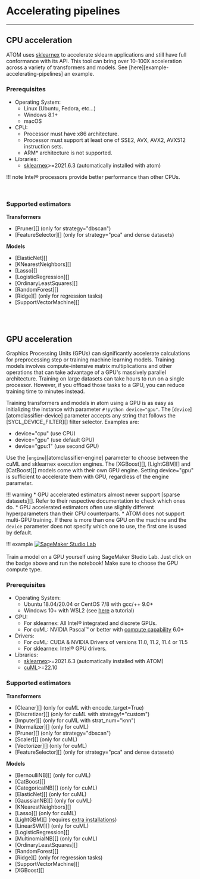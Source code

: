# Accelerating pipelines
------------------------

## CPU acceleration

ATOM uses [sklearnex](https://intel.github.io/scikit-learn-intelex/index.html)
to accelerate sklearn applications and still have full conformance
with its API. This tool can bring over 10-100X acceleration across a
variety of transformers and models. See [here][example-accelerating-pipelines]
an example.

### Prerequisites

* Operating System:
    - Linux (Ubuntu, Fedora, etc...)
    - Windows 8.1+
    - macOS
* CPU:
    - Processor must have x86 architecture.
    - Processor must support at least one of SSE2, AVX, AVX2, AVX512 instruction sets.
    - ARM* architecture is not supported.
* Libraries:
    - [sklearnex](https://intel.github.io/scikit-learn-intelex/index.html)>=2021.6.3 (automatically installed with atom)

!!! note
    Intel® processors provide better performance than other CPUs.

<br>

### Supported estimators

**Transformers**

* [Pruner][] (only for strategy="dbscan")
* [FeatureSelector][] (only for strategy="pca" and dense datasets)

**Models**

* [ElasticNet][]
* [KNearestNeighbors][]
* [Lasso][]
* [LogisticRegression][]
* [OrdinaryLeastSquares][]
* [RandomForest][]
* [Ridge][] (only for regression tasks)
* [SupportVectorMachine][]


<br><br>

## GPU acceleration

Graphics Processing Units (GPUs) can significantly accelerate
calculations for preprocessing step or training machine learning
models. Training models involves compute-intensive matrix
multiplications and other operations that can take advantage of a
GPU's massively parallel architecture. Training on large datasets can
take hours to run on a single processor. However, if you offload those
tasks to a GPU, you can reduce training time to minutes instead.

Training transformers and models in atom using a GPU is as easy as
initializing the instance with parameter `#!python device="gpu"`. The
[`device`][atomclassifier-device] parameter accepts any string that
follows the [SYCL_DEVICE_FILTER][] filter selector. Examples are:

* device="cpu" (use CPU)
* device="gpu" (use default GPU)
* device="gpu:1" (use second GPU)

Use the [`engine`][atomclassifier-engine] parameter to choose between the
cuML and sklearnex execution engines. The [XGBoost][], [LightGBM][] and
[CatBoost][] models come with their own GPU engine. Setting device="gpu"
is sufficient to accelerate them with GPU, regardless of the engine parameter.

!!! warning
    * GPU accelerated estimators almost never support [sparse datasets][].
      Refer to their respective documentation to check which ones do.
    * GPU accelerated estimators often use slightly different hyperparameters
      than their CPU counterparts.
    * ATOM does not support multi-GPU training. If there is more than one
      GPU on the machine and the `device` parameter does not specify which
      one to use, the first one is used by default.

!!! example
    [![SageMaker Studio Lab](https://studiolab.sagemaker.aws/studiolab.svg)](https://d743w1pyd5hcqas.studio.us-east-2.sagemaker.aws/studiolab/default/jupyter/lab/tree/atom-gpu/cuml.ipynb)<br><br>
    Train a model on a GPU yourself using SageMaker Studio Lab. Just click on
    the badge above and run the notebook! Make sure to choose the GPU compute
    type.


### Prerequisites

* Operating System:
    - Ubuntu 18.04/20.04 or CentOS 7/8 with gcc/++ 9.0+
    - Windows 10+ with WSL2 (see [here](https://developer.nvidia.com/blog/run-rapids-on-microsoft-windows-10-using-wsl-2-the-windows-subsystem-for-linux/) a tutorial)
* GPU: 
    - For sklearnex: All Intel® integrated and discrete GPUs.
    - For cuML: NVIDIA Pascal™ or better with [compute capability](https://developer.nvidia.com/cuda-gpus) 6.0+
* Drivers:
    - For cuML: CUDA & NVIDIA Drivers of versions 11.0, 11.2, 11.4 or 11.5
    - For sklearnex: Intel® GPU drivers.
* Libraries:
    - [sklearnex](https://intel.github.io/scikit-learn-intelex/index.html)>=2021.6.3 (automatically installed with ATOM)
    - [cuML](https://docs.rapids.ai/api/cuml/stable/)>=22.10

### Supported estimators

**Transformers**

* [Cleaner][] (only for cuML with encode_target=True)
* [Discretizer][] (only for cuML with strategy!="custom")
* [Imputer][] (only for cuML with strat_num="knn")
* [Normalizer][] (only for cuML)
* [Pruner][] (only for strategy="dbscan")
* [Scaler][] (only for cuML)
* [Vectorizer][] (only for cuML)
* [FeatureSelector][] (only for strategy="pca" and dense datasets)


**Models**

* [BernoulliNB][] (only for cuML)
* [CatBoost][]
* [CategoricalNB][] (only for cuML)
* [ElasticNet][] (only for cuML)
* [GaussianNB][] (only for cuML)
* [KNearestNeighbors][]
* [Lasso][] (only for cuML)
* [LightGBM][] (requires [extra installations](https://lightgbm.readthedocs.io/en/latest/GPU-Tutorial.html))
* [LinearSVM][] (only for cuML)
* [LogisticRegression][]
* [MultinomialNB][] (only for cuML)
* [OrdinaryLeastSquares][]
* [RandomForest][]
* [Ridge][] (only for regression tasks)
* [SupportVectorMachine][]
* [XGBoost][]
